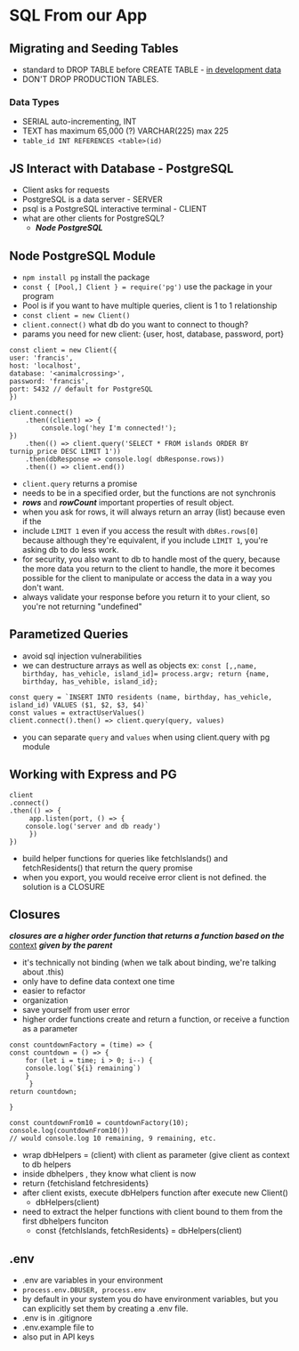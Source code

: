 # SQL From our App

## Migrating and Seeding Tables
- standard to DROP TABLE before CREATE TABLE - <u>in development data </u>
- DON'T DROP PRODUCTION TABLES. 

### Data Types
- SERIAL auto-incrementing, INT 
- TEXT has maximum 65,000 (?) VARCHAR(225) max 225
- `table_id INT REFERENCES <table>(id)`

## JS Interact with Database - PostgreSQL
- Client asks for requests
- PostgreSQL is a data server - SERVER
- psql is a PostgreSQL interactive terminal - CLIENT
- what are other clients for PostgreSQL? 
	- ***Node PostgreSQL***

## **Node PostgreSQL** Module

- `npm install pg` install the package
- `const { [Pool,] Client } = require('pg')` use the package in your program
- Pool is if you want to have multiple queries, client is 1 to 1 relationship
- `const client = new Client()`
- `client.connect()` what db do you want to connect to though?
- params you need for new client: {user, host, database, password, port}
```
const client = new Client({
user: 'francis',
host: 'localhost',
database: '<animalcrossing>',
password: 'francis',
port: 5432 // default for PostgreSQL
})
```

```
client.connect()
	.then((client) => {
		console.log('hey I'm connected!');
})
	.then(() => client.query('SELECT * FROM islands ORDER BY turnip_price DESC LIMIT 1'))
	.then(dbResponse => console.log( dbResponse.rows))
	.then(() => client.end())
```
- `client.query` returns a promise
- needs to be in a specified order, but the functions are not synchronis
- ***rows*** and ***rowCount*** important properties of result object.
- when you ask for rows, it will always return an array (list) because even if the 
- include `LIMIT 1` even if you access the result with `dbRes.rows[0]` because although they're equivalent, if you include `LIMIT 1`, you're asking db to do less work.
- for security, you also want to db to handle most of the query, because the more data you return to the client to handle, the more it becomes possible for the client to manipulate or access the data in a way you don't want.
- always validate your response before you return it to your client, so you're not returning "undefined"

## Parametized Queries 

- avoid sql injection vulnerabilities
- we can destructure arrays as well as objects ex: `const [,,name, birthday, has_vehicle, island_id]= process.argv; return {name, birthday, has_vehible, island_id};`

```
const query = `INSERT INTO residents (name, birthday, has_vehicle, island_id) VALUES ($1, $2, $3, $4)`
const values = extractUserValues()
client.connect().then() => client.query(query, values)
``` 
- you can separate `query` and `values` when using client.query with pg module

## Working with Express and PG

```
client
.connect()
.then(() => {
     app.listen(port, () => {
	console.log('server and db ready')
     })
})
```

- build helper functions for queries like fetchIslands() and fetchResidents() that return the query promise 
- when you export, you would receive error client is not defined. the solution is a CLOSURE

## Closures

***closures are a higher order function that returns a function based on the*** <u>context</u> ***given by the parent***

- it's technically not binding (when we talk about binding, we're talking about .this)
- only have to define data context one time 
- easier to refactor
- organization
- save yourself from user error
- higher order functions create and return a function, or receive a function as a parameter

```
const countdownFactory = (time) => {
const countdown = () => {
	for (let i = time; i > 0; i--) {
	console.log(`${i} remaining`)
	}
     }
return countdown;

}

const countdownFrom10 = countdownFactory(10);
console.log(countdownFrom10())
// would console.log 10 remaining, 9 remaining, etc.
```
- wrap dbHelpers = (client) with client as parameter (give client as context to db helpers
- inside dbhelpers , they know what client is now
- return {fetchisland fetchresidents}
- after client exists, execute dbHelpers function after execute new Client() 
	- dbHelpers(client) 
- need to extract the helper functions with client bound to them from the first dbhelpers funciton
	- const {fetchIslands, fetchResidents} = dbHelpers(client)

## .env

- .env are variables in your environment
- `process.env.DBUSER, process.env`
- by default in your system you do have environment variables, but you can explicitly set them by creating a .env file.
- .env is in .gitignore
- .env.example file to
- also put in API keys 
